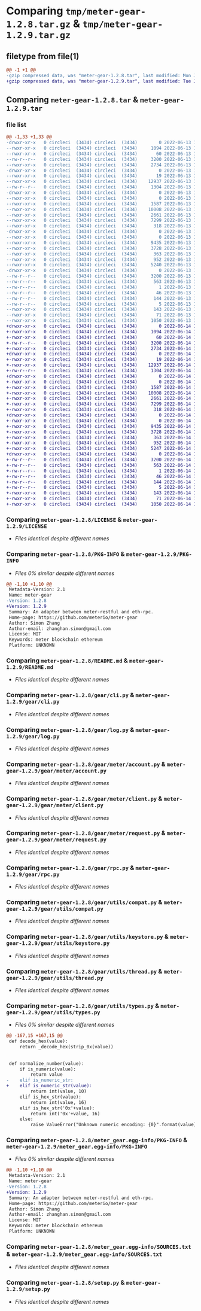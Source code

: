 # Comparing `tmp/meter-gear-1.2.8.tar.gz` & `tmp/meter-gear-1.2.9.tar.gz`

## filetype from file(1)

```diff
@@ -1 +1 @@
-gzip compressed data, was "meter-gear-1.2.8.tar", last modified: Mon Jun 13 15:58:21 2022, max compression
+gzip compressed data, was "meter-gear-1.2.9.tar", last modified: Tue Jun 14 15:55:20 2022, max compression
```

## Comparing `meter-gear-1.2.8.tar` & `meter-gear-1.2.9.tar`

### file list

```diff
@@ -1,33 +1,33 @@
-drwxr-xr-x   0 circleci  (3434) circleci  (3434)        0 2022-06-13 15:58:21.899361 meter-gear-1.2.8/
--rwxr-xr-x   0 circleci  (3434) circleci  (3434)     1094 2022-06-13 15:58:21.000000 meter-gear-1.2.8/LICENSE
--rwxr-xr-x   0 circleci  (3434) circleci  (3434)       60 2022-06-13 15:58:21.000000 meter-gear-1.2.8/MANIFEST.in
--rw-r--r--   0 circleci  (3434) circleci  (3434)     3200 2022-06-13 15:58:21.899361 meter-gear-1.2.8/PKG-INFO
--rwxr-xr-x   0 circleci  (3434) circleci  (3434)     2734 2022-06-13 15:58:21.000000 meter-gear-1.2.8/README.md
-drwxr-xr-x   0 circleci  (3434) circleci  (3434)        0 2022-06-13 15:58:21.899361 meter-gear-1.2.8/gear/
--rwxr-xr-x   0 circleci  (3434) circleci  (3434)       19 2022-06-13 15:58:21.000000 meter-gear-1.2.8/gear/__init__.py
--rwxr-xr-x   0 circleci  (3434) circleci  (3434)    12937 2022-06-13 15:58:21.000000 meter-gear-1.2.8/gear/cli.py
--rw-r--r--   0 circleci  (3434) circleci  (3434)     1304 2022-06-13 15:58:21.000000 meter-gear-1.2.8/gear/log.py
-drwxr-xr-x   0 circleci  (3434) circleci  (3434)        0 2022-06-13 15:58:21.899361 meter-gear-1.2.8/gear/meter/
--rwxr-xr-x   0 circleci  (3434) circleci  (3434)        0 2022-06-13 15:58:21.000000 meter-gear-1.2.8/gear/meter/__init__.py
--rwxr-xr-x   0 circleci  (3434) circleci  (3434)     1587 2022-06-13 15:58:21.000000 meter-gear-1.2.8/gear/meter/account.py
--rwxr-xr-x   0 circleci  (3434) circleci  (3434)    10008 2022-06-13 15:58:21.000000 meter-gear-1.2.8/gear/meter/client.py
--rwxr-xr-x   0 circleci  (3434) circleci  (3434)     2661 2022-06-13 15:58:21.000000 meter-gear-1.2.8/gear/meter/request.py
--rwxr-xr-x   0 circleci  (3434) circleci  (3434)     7299 2022-06-13 15:58:21.000000 meter-gear-1.2.8/gear/rpc.py
--rwxr-xr-x   0 circleci  (3434) circleci  (3434)      318 2022-06-13 15:58:21.000000 meter-gear-1.2.8/gear/testclient.py
-drwxr-xr-x   0 circleci  (3434) circleci  (3434)        0 2022-06-13 15:58:21.899361 meter-gear-1.2.8/gear/utils/
--rwxr-xr-x   0 circleci  (3434) circleci  (3434)        0 2022-06-13 15:58:21.000000 meter-gear-1.2.8/gear/utils/__init__.py
--rwxr-xr-x   0 circleci  (3434) circleci  (3434)     9435 2022-06-13 15:58:21.000000 meter-gear-1.2.8/gear/utils/compat.py
--rwxr-xr-x   0 circleci  (3434) circleci  (3434)     3728 2022-06-13 15:58:21.000000 meter-gear-1.2.8/gear/utils/keystore.py
--rwxr-xr-x   0 circleci  (3434) circleci  (3434)      363 2022-06-13 15:58:21.000000 meter-gear-1.2.8/gear/utils/singleton.py
--rwxr-xr-x   0 circleci  (3434) circleci  (3434)      952 2022-06-13 15:58:21.000000 meter-gear-1.2.8/gear/utils/thread.py
--rwxr-xr-x   0 circleci  (3434) circleci  (3434)     5240 2022-06-13 15:58:21.000000 meter-gear-1.2.8/gear/utils/types.py
-drwxr-xr-x   0 circleci  (3434) circleci  (3434)        0 2022-06-13 15:58:21.899361 meter-gear-1.2.8/meter_gear.egg-info/
--rw-r--r--   0 circleci  (3434) circleci  (3434)     3200 2022-06-13 15:58:21.000000 meter-gear-1.2.8/meter_gear.egg-info/PKG-INFO
--rw-r--r--   0 circleci  (3434) circleci  (3434)      563 2022-06-13 15:58:21.000000 meter-gear-1.2.8/meter_gear.egg-info/SOURCES.txt
--rw-r--r--   0 circleci  (3434) circleci  (3434)        1 2022-06-13 15:58:21.000000 meter-gear-1.2.8/meter_gear.egg-info/dependency_links.txt
--rw-r--r--   0 circleci  (3434) circleci  (3434)       46 2022-06-13 15:58:21.000000 meter-gear-1.2.8/meter_gear.egg-info/entry_points.txt
--rw-r--r--   0 circleci  (3434) circleci  (3434)      144 2022-06-13 15:58:21.000000 meter-gear-1.2.8/meter_gear.egg-info/requires.txt
--rw-r--r--   0 circleci  (3434) circleci  (3434)        5 2022-06-13 15:58:21.000000 meter-gear-1.2.8/meter_gear.egg-info/top_level.txt
--rwxr-xr-x   0 circleci  (3434) circleci  (3434)      143 2022-06-13 15:58:21.000000 meter-gear-1.2.8/requirements.txt
--rwxr-xr-x   0 circleci  (3434) circleci  (3434)       71 2022-06-13 15:58:21.899361 meter-gear-1.2.8/setup.cfg
--rwxr-xr-x   0 circleci  (3434) circleci  (3434)     1050 2022-06-13 15:58:21.000000 meter-gear-1.2.8/setup.py
+drwxr-xr-x   0 circleci  (3434) circleci  (3434)        0 2022-06-14 15:55:20.235638 meter-gear-1.2.9/
+-rwxr-xr-x   0 circleci  (3434) circleci  (3434)     1094 2022-06-14 15:55:19.000000 meter-gear-1.2.9/LICENSE
+-rwxr-xr-x   0 circleci  (3434) circleci  (3434)       60 2022-06-14 15:55:19.000000 meter-gear-1.2.9/MANIFEST.in
+-rw-r--r--   0 circleci  (3434) circleci  (3434)     3200 2022-06-14 15:55:20.235638 meter-gear-1.2.9/PKG-INFO
+-rwxr-xr-x   0 circleci  (3434) circleci  (3434)     2734 2022-06-14 15:55:19.000000 meter-gear-1.2.9/README.md
+drwxr-xr-x   0 circleci  (3434) circleci  (3434)        0 2022-06-14 15:55:20.235638 meter-gear-1.2.9/gear/
+-rwxr-xr-x   0 circleci  (3434) circleci  (3434)       19 2022-06-14 15:55:19.000000 meter-gear-1.2.9/gear/__init__.py
+-rwxr-xr-x   0 circleci  (3434) circleci  (3434)    12937 2022-06-14 15:55:19.000000 meter-gear-1.2.9/gear/cli.py
+-rw-r--r--   0 circleci  (3434) circleci  (3434)     1304 2022-06-14 15:55:19.000000 meter-gear-1.2.9/gear/log.py
+drwxr-xr-x   0 circleci  (3434) circleci  (3434)        0 2022-06-14 15:55:20.235638 meter-gear-1.2.9/gear/meter/
+-rwxr-xr-x   0 circleci  (3434) circleci  (3434)        0 2022-06-14 15:55:19.000000 meter-gear-1.2.9/gear/meter/__init__.py
+-rwxr-xr-x   0 circleci  (3434) circleci  (3434)     1587 2022-06-14 15:55:19.000000 meter-gear-1.2.9/gear/meter/account.py
+-rwxr-xr-x   0 circleci  (3434) circleci  (3434)    10008 2022-06-14 15:55:19.000000 meter-gear-1.2.9/gear/meter/client.py
+-rwxr-xr-x   0 circleci  (3434) circleci  (3434)     2661 2022-06-14 15:55:19.000000 meter-gear-1.2.9/gear/meter/request.py
+-rwxr-xr-x   0 circleci  (3434) circleci  (3434)     7299 2022-06-14 15:55:19.000000 meter-gear-1.2.9/gear/rpc.py
+-rwxr-xr-x   0 circleci  (3434) circleci  (3434)      318 2022-06-14 15:55:19.000000 meter-gear-1.2.9/gear/testclient.py
+drwxr-xr-x   0 circleci  (3434) circleci  (3434)        0 2022-06-14 15:55:20.235638 meter-gear-1.2.9/gear/utils/
+-rwxr-xr-x   0 circleci  (3434) circleci  (3434)        0 2022-06-14 15:55:19.000000 meter-gear-1.2.9/gear/utils/__init__.py
+-rwxr-xr-x   0 circleci  (3434) circleci  (3434)     9435 2022-06-14 15:55:19.000000 meter-gear-1.2.9/gear/utils/compat.py
+-rwxr-xr-x   0 circleci  (3434) circleci  (3434)     3728 2022-06-14 15:55:19.000000 meter-gear-1.2.9/gear/utils/keystore.py
+-rwxr-xr-x   0 circleci  (3434) circleci  (3434)      363 2022-06-14 15:55:19.000000 meter-gear-1.2.9/gear/utils/singleton.py
+-rwxr-xr-x   0 circleci  (3434) circleci  (3434)      952 2022-06-14 15:55:19.000000 meter-gear-1.2.9/gear/utils/thread.py
+-rwxr-xr-x   0 circleci  (3434) circleci  (3434)     5247 2022-06-14 15:55:19.000000 meter-gear-1.2.9/gear/utils/types.py
+drwxr-xr-x   0 circleci  (3434) circleci  (3434)        0 2022-06-14 15:55:20.235638 meter-gear-1.2.9/meter_gear.egg-info/
+-rw-r--r--   0 circleci  (3434) circleci  (3434)     3200 2022-06-14 15:55:20.000000 meter-gear-1.2.9/meter_gear.egg-info/PKG-INFO
+-rw-r--r--   0 circleci  (3434) circleci  (3434)      563 2022-06-14 15:55:20.000000 meter-gear-1.2.9/meter_gear.egg-info/SOURCES.txt
+-rw-r--r--   0 circleci  (3434) circleci  (3434)        1 2022-06-14 15:55:20.000000 meter-gear-1.2.9/meter_gear.egg-info/dependency_links.txt
+-rw-r--r--   0 circleci  (3434) circleci  (3434)       46 2022-06-14 15:55:20.000000 meter-gear-1.2.9/meter_gear.egg-info/entry_points.txt
+-rw-r--r--   0 circleci  (3434) circleci  (3434)      144 2022-06-14 15:55:20.000000 meter-gear-1.2.9/meter_gear.egg-info/requires.txt
+-rw-r--r--   0 circleci  (3434) circleci  (3434)        5 2022-06-14 15:55:20.000000 meter-gear-1.2.9/meter_gear.egg-info/top_level.txt
+-rwxr-xr-x   0 circleci  (3434) circleci  (3434)      143 2022-06-14 15:55:19.000000 meter-gear-1.2.9/requirements.txt
+-rwxr-xr-x   0 circleci  (3434) circleci  (3434)       71 2022-06-14 15:55:20.239638 meter-gear-1.2.9/setup.cfg
+-rwxr-xr-x   0 circleci  (3434) circleci  (3434)     1050 2022-06-14 15:55:19.000000 meter-gear-1.2.9/setup.py
```

### Comparing `meter-gear-1.2.8/LICENSE` & `meter-gear-1.2.9/LICENSE`

 * *Files identical despite different names*

### Comparing `meter-gear-1.2.8/PKG-INFO` & `meter-gear-1.2.9/PKG-INFO`

 * *Files 0% similar despite different names*

```diff
@@ -1,10 +1,10 @@
 Metadata-Version: 2.1
 Name: meter-gear
-Version: 1.2.8
+Version: 1.2.9
 Summary: An adapter between meter-restful and eth-rpc.
 Home-page: https://github.com/meterio/meter-gear
 Author: Simon Zhang
 Author-email: zhanghan.simon@gmail.com
 License: MIT
 Keywords: meter blockchain ethereum
 Platform: UNKNOWN
```

### Comparing `meter-gear-1.2.8/README.md` & `meter-gear-1.2.9/README.md`

 * *Files identical despite different names*

### Comparing `meter-gear-1.2.8/gear/cli.py` & `meter-gear-1.2.9/gear/cli.py`

 * *Files identical despite different names*

### Comparing `meter-gear-1.2.8/gear/log.py` & `meter-gear-1.2.9/gear/log.py`

 * *Files identical despite different names*

### Comparing `meter-gear-1.2.8/gear/meter/account.py` & `meter-gear-1.2.9/gear/meter/account.py`

 * *Files identical despite different names*

### Comparing `meter-gear-1.2.8/gear/meter/client.py` & `meter-gear-1.2.9/gear/meter/client.py`

 * *Files identical despite different names*

### Comparing `meter-gear-1.2.8/gear/meter/request.py` & `meter-gear-1.2.9/gear/meter/request.py`

 * *Files identical despite different names*

### Comparing `meter-gear-1.2.8/gear/rpc.py` & `meter-gear-1.2.9/gear/rpc.py`

 * *Files identical despite different names*

### Comparing `meter-gear-1.2.8/gear/utils/compat.py` & `meter-gear-1.2.9/gear/utils/compat.py`

 * *Files identical despite different names*

### Comparing `meter-gear-1.2.8/gear/utils/keystore.py` & `meter-gear-1.2.9/gear/utils/keystore.py`

 * *Files identical despite different names*

### Comparing `meter-gear-1.2.8/gear/utils/thread.py` & `meter-gear-1.2.9/gear/utils/thread.py`

 * *Files identical despite different names*

### Comparing `meter-gear-1.2.8/gear/utils/types.py` & `meter-gear-1.2.9/gear/utils/types.py`

 * *Files 0% similar despite different names*

```diff
@@ -167,15 +167,15 @@
 def decode_hex(value):
     return _decode_hex(strip_0x(value))
 
 
 def normalize_number(value):
     if is_numeric(value):
         return value
-    elif is_numeric_str:
+    elif is_numeric_str(value):
         return int(value, 10)
     elif is_hex_str(value):
         return int(value, 16)
     elif is_hex_str('0x'+value):
         return int('0x'+value, 16)
     else:
         raise ValueError("Unknown numeric encoding: {0}".format(value))
```

### Comparing `meter-gear-1.2.8/meter_gear.egg-info/PKG-INFO` & `meter-gear-1.2.9/meter_gear.egg-info/PKG-INFO`

 * *Files 0% similar despite different names*

```diff
@@ -1,10 +1,10 @@
 Metadata-Version: 2.1
 Name: meter-gear
-Version: 1.2.8
+Version: 1.2.9
 Summary: An adapter between meter-restful and eth-rpc.
 Home-page: https://github.com/meterio/meter-gear
 Author: Simon Zhang
 Author-email: zhanghan.simon@gmail.com
 License: MIT
 Keywords: meter blockchain ethereum
 Platform: UNKNOWN
```

### Comparing `meter-gear-1.2.8/meter_gear.egg-info/SOURCES.txt` & `meter-gear-1.2.9/meter_gear.egg-info/SOURCES.txt`

 * *Files identical despite different names*

### Comparing `meter-gear-1.2.8/setup.py` & `meter-gear-1.2.9/setup.py`

 * *Files identical despite different names*

